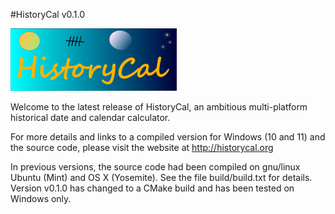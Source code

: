 #HistoryCal v0.1.0

![Glich logo](./images/logo2/logo2.png)

Welcome to the latest release of HistoryCal, an ambitious multi-platform
historical date and calendar calculator.

For more details and links to a compiled version for Windows (10 and 11) and the source code, please visit the website at http://historycal.org

In previous versions,
the source code had been compiled on gnu/linux Ubuntu (Mint) and OS X (Yosemite).
See the file build/build.txt for details.
Version v0.1.0 has changed to a CMake build and has been tested on Windows only.
